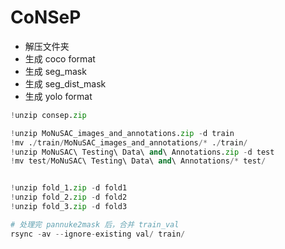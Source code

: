 
# CoNSeP

- 解压文件夹
- 生成 coco format
- 生成 seg_mask
- 生成 seg_dist_mask
- 生成 yolo format

```python
!unzip consep.zip

!unzip MoNuSAC_images_and_annotations.zip -d train
!mv ./train/MoNuSAC_images_and_annotations/* ./train/
!unzip MoNuSAC\ Testing\ Data\ and\ Annotations.zip -d test
!mv test/MoNuSAC\ Testing\ Data\ and\ Annotations/* test/


!unzip fold_1.zip -d fold1
!unzip fold_2.zip -d fold2
!unzip fold_3.zip -d fold3

# 处理完 pannuke2mask 后，合并 train_val
rsync -av --ignore-existing val/ train/
```